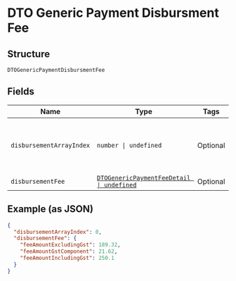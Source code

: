 
# DTO Generic Payment Disbursment Fee

## Structure

`DTOGenericPaymentDisbursmentFee`

## Fields

| Name | Type | Tags | Description |
|  --- | --- | --- | --- |
| `disbursementArrayIndex` | `number \| undefined` | Optional | This is the index into the Disbursement array that was passed to either financials/v2/transaction/validate or financials/v2/transaction/execute |
| `disbursementFee` | [`DTOGenericPaymentFeeDetail \| undefined`](../../doc/models/dto-generic-payment-fee-detail.md) | Optional | - |

## Example (as JSON)

```json
{
  "disbursementArrayIndex": 0,
  "disbursementFee": {
    "feeAmountExcludingGst": 189.32,
    "feeAmountGstComponent": 21.62,
    "feeAmountIncludingGst": 250.1
  }
}
```

